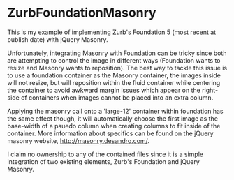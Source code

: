 ZurbFoundationMasonry
=====================

This is my example of implementing Zurb's Foundation 5 (most recent at publish date) with jQuery Masonry.

Unfortunately, integrating Masonry with Foundation can be tricky since both are attempting to control the image in different ways (Foundation wants to resize and Masonry wants to reposition). The best way to tackle this issue is to use a foundation container as the Masonry container, the images inside will not resize, but will reposition within the fluid container while centering the container to avoid awkward margin issues which appear on the right-side of containers when images cannot be placed into an extra column.

Applying the masonry call onto a 'large-12' container within foundation has the same effect though, it will automatically choose the first image as the base-width of a psuedo column when creating columns to fit inside of the container. More information about specifics can be found on the jQuery masonry website, http://masonry.desandro.com/.

I claim no ownership to any of the contained files since it is a simple integration of two existing elements, Zurb's Foundation and jQuery Masonry.
